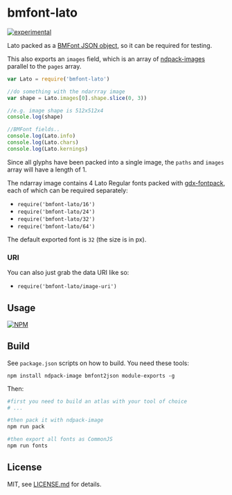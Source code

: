 # bmfont-lato

[![experimental](http://badges.github.io/stability-badges/dist/experimental.svg)](http://github.com/badges/stability-badges)

Lato packed as a [BMFont JSON object](https://github.com/mattdesl/bmfont2json), so it can be required for testing. 

This also exports an `images` field, which is an array of [ndpack-images](https://www.npmjs.org/package/ndpack-image) parallel to the `pages` array. 

```js
var Lato = require('bmfont-lato')

//do something with the ndarrray image
var shape = Lato.images[0].shape.slice(0, 3))

//e.g. image shape is 512x512x4
console.log(shape)

//BMFont fields..
console.log(Lato.info)
console.log(Lato.chars)
console.log(Lato.kernings)
```

Since all glyphs have been packed into a single image, the `paths` and `images` array will have a length of 1. 

The ndarray image contains 4 Lato Regular fonts packed with [gdx-fontpack](https://github.com/mattdesl/gdx-fontpack), each of which can be required separately:

- `require('bmfont-lato/16')`
- `require('bmfont-lato/24')`
- `require('bmfont-lato/32')`
- `require('bmfont-lato/64')`

The default exported font is `32` (the size is in px).

### URI

You can also just grab the data URI like so:

- `require('bmfont-lato/image-uri')`

## Usage

[![NPM](https://nodei.co/npm/bmfont-lato.png)](https://nodei.co/npm/bmfont-lato/)

## Build

See `package.json` scripts on how to build. You need these tools:

`npm install ndpack-image bmfont2json module-exports -g`

Then:

```sh
#first you need to build an atlas with your tool of choice
# ...

#then pack it with ndpack-image
npm run pack

#then export all fonts as CommonJS
npm run fonts
```

## License

MIT, see [LICENSE.md](http://github.com/mattdesl/bmfont-lato/blob/master/LICENSE.md) for details.
